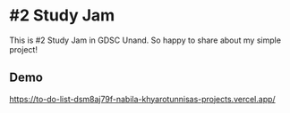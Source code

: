
# #2 Study Jam
This is #2 Study Jam in GDSC Unand. So happy to share about my simple project!
## Demo
https://to-do-list-dsm8aj79f-nabila-khyarotunnisas-projects.vercel.app/

